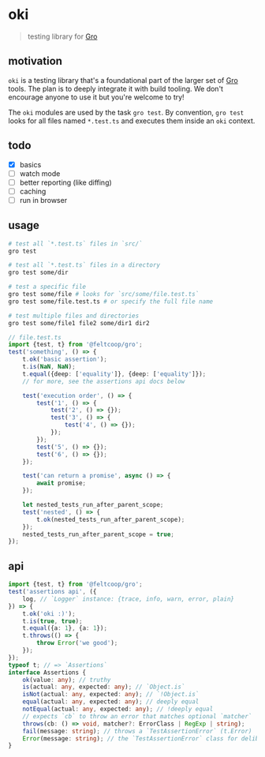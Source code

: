 # oki

> testing library for
> [Gro](https://github.com/feltcoop/gro)

## motivation

`oki` is a testing library that's a foundational part of the larger set of
[Gro](https://github.com/feltcoop/gro) tools.
The plan is to deeply integrate it with build tooling.
We don't encourage anyone to use it but you're welcome to try!

The `oki` modules are used by the task `gro test`.
By convention, `gro test` looks for all files named `*.test.ts`
and executes them inside an `oki` context.

## todo

- [x] basics
- [ ] watch mode
- [ ] better reporting (like diffing)
- [ ] caching
- [ ] run in browser

## usage

```bash
# test all `*.test.ts` files in `src/`
gro test

# test all `*.test.ts` files in a directory
gro test some/dir

# test a specific file
gro test some/file # looks for `src/some/file.test.ts`
gro test some/file.test.ts # or specify the full file name

# test multiple files and directories
gro test some/file1 file2 some/dir1 dir2
```

```ts
// file.test.ts
import {test, t} from '@feltcoop/gro';
test('something', () => {
	t.ok('basic assertion');
	t.is(NaN, NaN);
	t.equal({deep: ['equality']}, {deep: ['equality']});
	// for more, see the assertions api docs below

	test('execution order', () => {
		test('1', () => {
			test('2', () => {});
			test('3', () => {
				test('4', () => {});
			});
		});
		test('5', () => {});
		test('6', () => {});
	});

	test('can return a promise', async () => {
		await promise;
	});

	let nested_tests_run_after_parent_scope;
	test('nested', () => {
		t.ok(nested_tests_run_after_parent_scope);
	});
	nested_tests_run_after_parent_scope = true;
});
```

## api

```ts
import {test, t} from '@feltcoop/gro';
test('assertions api', ({
	log, // `Logger` instance: {trace, info, warn, error, plain}
}) => {
	t.ok('oki :)');
	t.is(true, true);
	t.equal({a: 1}, {a: 1});
	t.throws(() => {
		throw Error('we good');
	});
});
typeof t; // => `Assertions`
interface Assertions {
	ok(value: any); // truthy
	is(actual: any, expected: any); // `Object.is`
	isNot(actual: any, expected: any); // `!Object.is`
	equal(actual: any, expected: any); // deeply equal
	notEqual(actual: any, expected: any); // !deeply equal
	// expects `cb` to throw an error that matches optional `matcher`
	throws(cb: () => void, matcher?: ErrorClass | RegExp | string);
	fail(message: string); // throws a `TestAssertionError` (t.Error)
	Error(message: string); // the `TestAssertionError` class for deliberate fails
}
```
